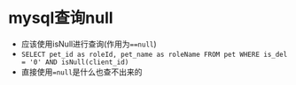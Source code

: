 # mysql查询null

* 应该使用isNull进行查询(作用为`==null`)
* `SELECT pet_id as roleId, pet_name as roleName FROM pet WHERE is_del = '0' AND isNull(client_id)`
* 直接使用`=null`是什么也查不出来的